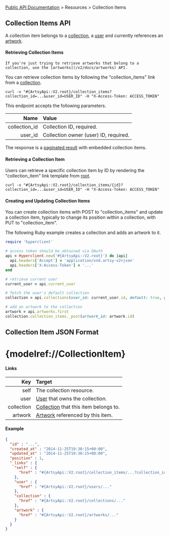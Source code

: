 [Public API Documentation](/v2) &gt; Resources &gt; Collection Items

## Collection Items API

A collection item belongs to a [collection](/v2/docs/collection), a [user](/v2/docs/users) and currently references an [artwork](/v2/docs/artworks).

#### Retrieving Collection Items

``` alert[info]
If you're just trying to retrieve artworks that belong to a collection, use the [artworks](/v2/docs/artworks) API.
```

You can retrieve collection items by following the "collection\_items" link from a [collection](/v2/docs/collections).

```
curl -v "#{ArtsyApi::V2.root}/collection_items?collection_id=...&user_id=USER_ID" -H "X-Access-Token: ACCESS_TOKEN"
```

This endpoint accepts the following parameters.

Name             | Value                                 |
----------------:|:--------------------------------------|
collection_id    | Collection ID, required.              |
user_id          | Collection owner (user) ID, required. |

The response is a [paginated result](/v2/docs/pagination) with embedded collection items.

#### Retrieving a Collection Item

Users can retrieve a specific collection item by ID by rendering the "collection\_item" link template from [root](#{ArtsyApi::V2.root}).

```
curl -v "#{ArtsyApi::V2.root}/collection_items/{id}?collection_id=...&user_id=USER_ID" -H "X-Access-Token: ACCESS_TOKEN"
```

#### Creating and Updating Collection Items

You can create collection items with POST to "collection\_items" and update a collection item, typically to change its position within a collection, with PUT to "collection\_item".

The following Ruby example creates a collection and adds an artwork to it.

```ruby
require 'hyperclient'

# access token should be obtained via OAuth
api = Hyperclient.new('#{ArtsyApi::V2.root}') do |api|
  api.headers['Accept'] = 'application/vnd.artsy-v2+json'
  api.headers['X-Access-Token'] = '...'
end

# retrieve current user
current_user = api.current_user

# fetch the user's default collection
collection = api.collections(user_id: current_user.id, default: true, private: true).first

# add an artwork to the collection
artwork = api.artworks.first
collection.collection_items._post(artwork_id: artwork.id)
```

## Collection Item JSON Format

# {modelref://CollectionItem}

#### Links

Key               | Target                                                             |
-----------------:|:-------------------------------------------------------------------|
self              | The collection resource.                                           |
user              | [User](/v2/docs/users) that owns the collection.                      |
collection        | [Collection](/v2/docs/collections) that this item belongs to.         |
artwork           | [Artwork](/v2/docs/artworks) referenced by this item.                 |

#### Example

``` json
{
  "id" : "...",
  "created_at" : "2014-11-25T19:30:15+00:00",
  "updated_at" : "2014-11-25T19:30:15+00:00",
  "position" : 1,
  "_links" : {
    "self" : {
      "href" : "#{ArtsyApi::V2.root}/collection_items/...?collection_id=...&user_id=..."
    },
    "user" : {
      "href" : "#{ArtsyApi::V2.root}/users/..."
    },
    "collection" : {
      "href" : "#{ArtsyApi::V2.root}/collections/..."
    },
    "artwork" : {
      "href" : "#{ArtsyApi::V2.root}/artworks/..."
    }
  }
}
```
